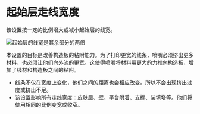 起始层走线宽度
====
该设置按一定的比例增大或减小起始层的线宽。

<!--screenshot {
"image_path": "initial_layer_line_width_factor.png",
"models": [{"script": "hex_foot.scad"}],
"camera_position": [0, 92, 122],
"settings": {
"adhesion_type": "brim",
"initial_layer_line_width_factor": 200
},
"colours": 32
}-->
![起始层的线宽是其余部分的两倍](../images/initial_layer_line_width_factor.png)

本设置的目标是改善构造板的粘附能力。为了打印更宽的线条，喷嘴必须挤出更多材料，也必须让他们向外流的更宽。这使得喷嘴将材料用更大的力推向构造板，增加了线材和构造板之间的粘附。
* 线条不仅在宽度上变化，他们之间的距离也会相应改变。所以不会出现挤出过度或挤出不足。
* 该设置影响所有走线宽度：皮肤层、壁、平台附着、支撑、装填塔等。他们将使用相同的比例变宽或收窄。
